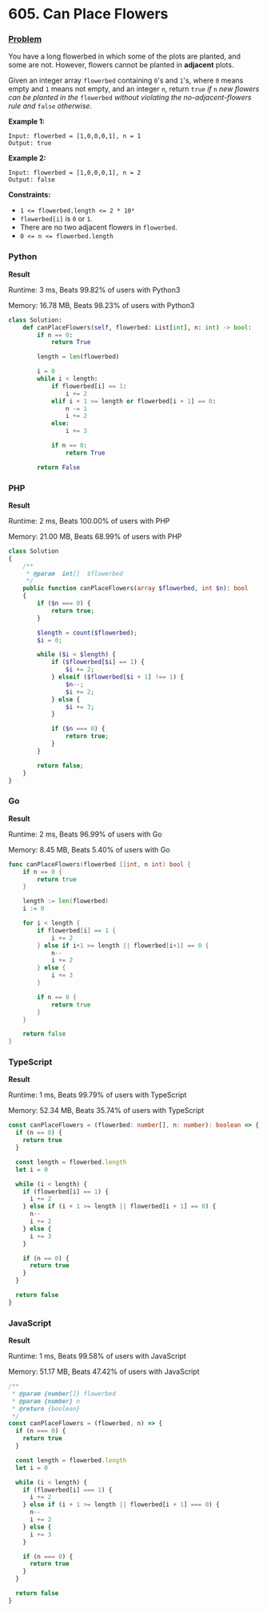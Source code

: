 # 605. Can Place Flowers

### [Problem](https://leetcode.com/problems/can-place-flowers/description/)

You have a long flowerbed in which some of the plots are planted, and some are not.
However, flowers cannot be planted in **adjacent** plots.

Given an integer array `flowerbed` containing `0`'s and `1`'s, where `0` means empty and `1` means not empty,
and an integer `n`, return `true` _if_ `n` _new flowers can be planted in the_ `flowerbed` _without violating the_
_no-adjacent-flowers rule and_ `false` _otherwise_.

**Example 1:**

```
Input: flowerbed = [1,0,0,0,1], n = 1
Output: true
```

**Example 2:**

```
Input: flowerbed = [1,0,0,0,1], n = 2
Output: false
```

**Constraints:**

- `1 <= flowerbed.length <= 2 * 10⁴`
- `flowerbed[i]` is `0` or `1`.
- There are no two adjacent flowers in `flowerbed`.
- `0 <= n <= flowerbed.length`

### Python

**Result**

Runtime: 3 ms, Beats 99.82% of users with Python3

Memory: 16.78 MB, Beats 98.23% of users with Python3

```python
class Solution:
    def canPlaceFlowers(self, flowerbed: List[int], n: int) -> bool:
        if n == 0:
            return True

        length = len(flowerbed)

        i = 0
        while i < length:
            if flowerbed[i] == 1:
                i += 2
            elif i + 1 >= length or flowerbed[i + 1] == 0:
                n -= 1
                i += 2
            else:
                i += 3

            if n == 0:
                return True

        return False
```

### PHP

**Result**

Runtime: 2 ms, Beats 100.00% of users with PHP

Memory: 21.00 MB, Beats 68.99% of users with PHP

```php
class Solution
{
    /**
     * @param  int[]  $flowerbed
     */
    public function canPlaceFlowers(array $flowerbed, int $n): bool
    {
        if ($n === 0) {
            return true;
        }

        $length = count($flowerbed);
        $i = 0;

        while ($i < $length) {
            if ($flowerbed[$i] == 1) {
                $i += 2;
            } elseif ($flowerbed[$i + 1] !== 1) {
                $n--;
                $i += 2;
            } else {
                $i += 3;
            }

            if ($n === 0) {
                return true;
            }
        }

        return false;
    }
}
```

### Go

**Result**

Runtime: 2 ms, Beats 96.99% of users with Go

Memory: 8.45 MB, Beats 5.40% of users with Go

```go
func canPlaceFlowers(flowerbed []int, n int) bool {
	if n == 0 {
		return true
	}

	length := len(flowerbed)
	i := 0

	for i < length {
		if flowerbed[i] == 1 {
			i += 2
		} else if i+1 >= length || flowerbed[i+1] == 0 {
			n--
			i += 2
		} else {
			i += 3
		}

		if n == 0 {
			return true
		}
	}

	return false
}
```

### TypeScript

**Result**

Runtime: 1 ms, Beats 99.79% of users with TypeScript

Memory: 52.34 MB, Beats 35.74% of users with TypeScript

```typescript
const canPlaceFlowers = (flowerbed: number[], n: number): boolean => {
  if (n == 0) {
    return true
  }

  const length = flowerbed.length
  let i = 0

  while (i < length) {
    if (flowerbed[i] == 1) {
      i += 2
    } else if (i + 1 >= length || flowerbed[i + 1] == 0) {
      n--
      i += 2
    } else {
      i += 3
    }

    if (n == 0) {
      return true
    }
  }

  return false
}
```

### JavaScript

**Result**

Runtime: 1 ms, Beats 99.58% of users with JavaScript

Memory: 51.17 MB, Beats 47.42% of users with JavaScript

```javascript
/**
 * @param {number[]} flowerbed
 * @param {number} n
 * @return {boolean}
 */
const canPlaceFlowers = (flowerbed, n) => {
  if (n === 0) {
    return true
  }

  const length = flowerbed.length
  let i = 0

  while (i < length) {
    if (flowerbed[i] === 1) {
      i += 2
    } else if (i + 1 >= length || flowerbed[i + 1] === 0) {
      n--
      i += 2
    } else {
      i += 3
    }

    if (n === 0) {
      return true
    }
  }

  return false
}
```
